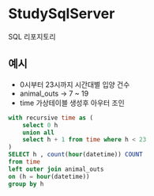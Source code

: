 # StudySqlServer
SQL 리포지토리

## 예시
- 0시부터 23시까지 시간대별 입양 건수
- animal_outs -> 7 ~ 19
- time 가상테이블 생성후 아우터 조인

```sql
with recursive time as (
    select 0 h
    union all
    select h + 1 from time where h < 23
)
SELECT h , count(hour(datetime)) COUNT
from time 
left outer join animal_outs
on (h = hour(datetime))
group by h
```















